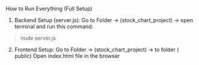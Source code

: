 How to Run Everything (Full Setup)

1. Backend Setup (server.js): 
Go to Folder ->  (stock_chart_project) -> open terminal and run this command: 
> node server.js



2. Frontend Setup:
Go to Folder -> (stock_chart_project) -> to folder ( public)
Open index.html  file in the browser